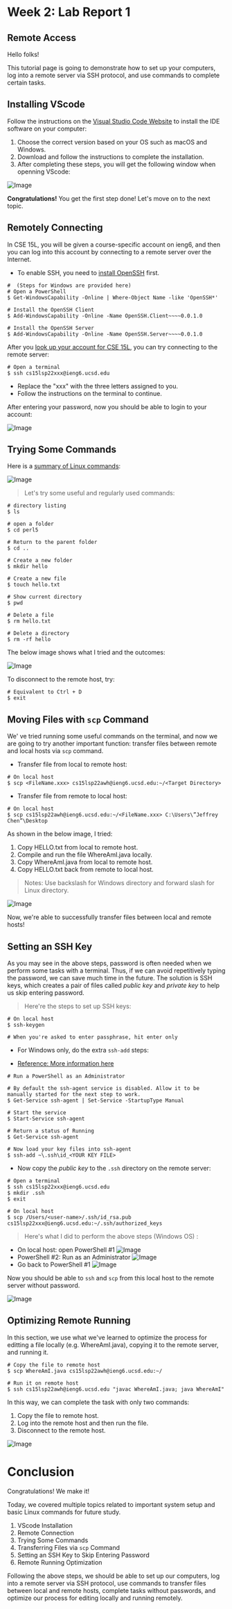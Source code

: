 # Week 2: Lab Report 1

## Remote Access

Hello folks!

This tutorial page is going to demonstrate how to set up your computers, log into a remote server via SSH protocol, and use commands to complete certain tasks.

## Installing VScode

Follow the instructions on the [Visual Studio Code Website](https://code.visualstudio.com/) to install the IDE software on your computer:

1. Choose the correct version based on your OS such as macOS and Windows.
2. Download and follow the instructions to complete the installation.
3. After completing these steps, you will get the following window when openning VScode:

![Image](Picture1.png)

**Congratulations!** You get the first step done! Let's move on to the next topic.

## Remotely Connecting

In CSE 15L, you will be given a course-specific account on ieng6, and then you can log into this account by connecting to a remote server over the Internet.

* To enable SSH, you need to [install OpenSSH](https://docs.microsoft.com/en-us/windows-server/administration/openssh/openssh_install_firstuse) first.

```
#  (Steps for Windows are provided here)
# Open a PowerShell
$ Get-WindowsCapability -Online | Where-Object Name -like 'OpenSSH*'

# Install the OpenSSH Client
$ Add-WindowsCapability -Online -Name OpenSSH.Client~~~~0.0.1.0

# Install the OpenSSH Server
$ Add-WindowsCapability -Online -Name OpenSSH.Server~~~~0.0.1.0
```

After you [look up your account for CSE 15L](https://sdacs.ucsd.edu/~icc/index.php), you can try connecting to the remote server:

```
# Open a terminal
$ ssh cs15lsp22xxx@ieng6.ucsd.edu
```
* Replace the "xxx" with the three letters assigned to you.
* Follow the instructions on the terminal to continue.

After entering your password, now you should be able to login to your account:

![Image](Picture2.png)

## Trying Some Commands
Here is a [summary of Linux commands](https://files.fosswire.com/2007/08/fwunixref.pdf):

![Image](Picture3.png)

> Let's try some useful and regularly used commands:

```
# directory listing
$ ls

# open a folder
$ cd perl5

# Return to the parent folder
$ cd ..

# Create a new folder
$ mkdir hello

# Create a new file
$ touch hello.txt

# Show current directory
$ pwd

# Delete a file
$ rm hello.txt

# Delete a directory
$ rm -rf hello
```

The below image shows what I tried and the outcomes:

![Image](Picture4.png)

To disconnect to the remote host, try:
```
# Equivalent to Ctrl + D
$ exit
```

## Moving Files with `scp` Command
We' ve tried running some useful commands on the terminal, and now we are going to try another important function: transfer files between remote and local hosts via `scp` command.

* Transfer file from local to remote host:
```
# On local host
$ scp <FileName.xxx> cs15lsp22awh@ieng6.ucsd.edu:~/<Target Directory>
```

* Transfer file from remote to local host:
```
# On local host
$ scp cs15lsp22awh@ieng6.ucsd.edu:~/<FileName.xxx> C:\Users\”Jeffrey Chen”\Desktop
```

As shown in the below image, I tried:
1. Copy HELLO.txt from local to remote host.
2. Compile and run the file WhereAmI.java locally.
3. Copy WhereAmI.java from local to remote host.
4. Copy HELLO.txt back from remote to local host.
> Notes: Use backslash for Windows directory and forward slash for Linux directory.

![Image](Picture5.png)

Now, we're able to successfully transfer files between local and remote hosts!

## Setting an SSH Key
As you may see in the above steps, password is often needed when we perform some tasks with a terminal. Thus, if we can avoid repetitively typing the password, we can save much time in the future. The solution is SSH keys, which creates a pair of files called *public key* and *private key* to help us skip entering password.

> Here're the steps to set up SSH keys:
```
# On local host
$ ssh-keygen

# When you're asked to enter passphrase, hit enter only
```

* For Windows only, do the extra `ssh-add` steps:

* [Reference: More information here](https://docs.microsoft.com/en-us/windows-server/administration/openssh/openssh_keymanagement#user-key-generation)

```
# Run a PowerShell as an Administrator

# By default the ssh-agent service is disabled. Allow it to be manually started for the next step to work.
$ Get-Service ssh-agent | Set-Service -StartupType Manual

# Start the service
$ Start-Service ssh-agent

# Return a status of Running
$ Get-Service ssh-agent

# Now load your key files into ssh-agent
$ ssh-add ~\.ssh\id_<YOUR KEY FILE>
```

* Now copy the *public key* to the `.ssh` directory on the remote server:

```
# Open a terminal
$ ssh cs15lsp22xxx@ieng6.ucsd.edu
$ mkdir .ssh
$ exit

# On local host
$ scp /Users/<user-name>/.ssh/id_rsa.pub cs15lsp22xxx@ieng6.ucsd.edu:~/.ssh/authorized_keys
```
> Here's what I did to perform the above steps (Windows OS) :
* On local host: open PowerShell #1
![Image](Picture6.png)
* PowerShell #2: Run as an Administrator
![Image](Picture7.png)
* Go back to PowerShell #1
![Image](Picture8.png)

Now you should be able to `ssh` and `scp` from this local host to the remote server without password.

![Image](Picture9.png)

## Optimizing Remote Running
In this section, we use what we've learned to optimize the process for editting a file locally (e.g. WhereAmI.java), copying it to the remote server, and running it.

```
# Copy the file to remote host
$ scp WhereAmI.java cs15lsp22awh@ieng6.ucsd.edu:~/

# Run it on remote host
$ ssh cs15lsp22awh@ieng6.ucsd.edu "javac WhereAmI.java; java WhereAmI"
```

In this way, we can complete the task with only two commands:
1. Copy the file to remote host.
2. Log into the remote host and then run the file.
3. Disconnect to the remote host.

![Image](Picture10.png)

# Conclusion

Congratulations! We make it!

Today, we covered multiple topics related to important system setup and basic Linux commands for future study.

1) VScode Installation
2) Remote Connection
3) Trying Some Commands
4) Transferring Files via `scp` Command
5) Setting an SSH Key to Skip Entering Password
6) Remote Running Optimization

Following the above steps, we should be able to set up our computers, log into a remote server via SSH protocol, use commands to transfer files between local and remote hosts, complete tasks without passwords, and optimize our process for editing locally and running remotely.
